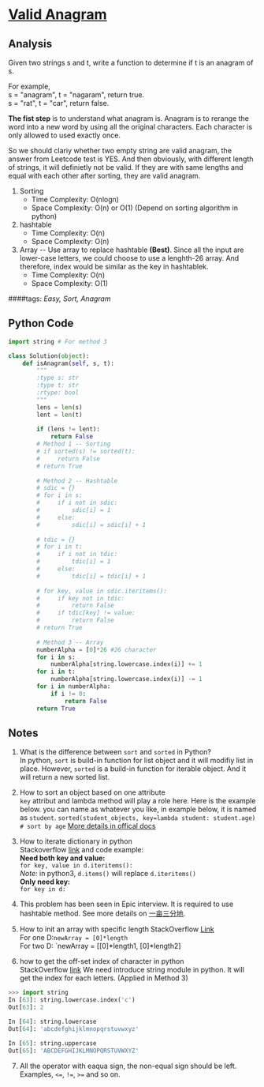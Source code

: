 # [Valid Anagram](https://leetcode.com/problems/valid-anagram/)

## Analysis
Given two strings s and t, write a function to determine if t is an anagram of s.

For example,  
s = "anagram", t = "nagaram", return true.  
s = "rat", t = "car", return false.  

**The fist step** is to understand what anagram is. Anagram is to rerange the word into a new word by using all the original characters. Each character is only allowed to used exactly once. 

So we should clariy whether two empty string  are valid anagram, the answer from Leetcode test is YES. And then obviously, with different length of strings, it will definietly not be valid. If they are with same lengths and equal with each other after sorting, they are valid anagram.
                  
1. Sorting  
    * Time Complexity:  O(nlogn) 
    * Space Complexity: O(n) or O(1) (Depend on sorting algorithm in python)
2. hashtable
    * Time Complexity:  O(n) 
    * Space Complexity: O(n)
3. Array -- Use array to replace hashtable **(Best)**. Since all the input are lower-case letters, we could choose to use a lenghth-26 array. And therefore, index would be similar as the key in hashtablek. 
    * Time Complexity:  O(n) 
    * Space Complexity: O(1)  

    
####tags: *Easy, Sort, Anagram*

## Python Code
~~~python
import string # For method 3

class Solution(object):
    def isAnagram(self, s, t):
        """
        :type s: str
        :type t: str
        :rtype: bool
        """
        lens = len(s)
        lent = len(t)
        
        if (lens != lent):
            return False
        # Method 1 -- Sorting       
        # if sorted(s) != sorted(t):
        #     return False
        # return True    
        
        # Method 2 -- Hashtable 
        # sdic = {}
        # for i in s:
        #     if i not in sdic:
        #         sdic[i] = 1
        #     else:
        #         sdic[i] = sdic[i] + 1
        
        # tdic = {}        
        # for i in t:
        #     if i not in tdic:
        #         tdic[i] = 1
        #     else:
        #         tdic[i] = tdic[i] + 1   
        
        # for key, value in sdic.iteritems():
        #     if key not in tdic:
        #         return False
        #     if tdic[key] != value:
        #         return False
        # return True
        
        # Method 3 -- Array
        numberAlpha = [0]*26 #26 character
        for i in s:
            numberAlpha[string.lowercase.index(i)] += 1
        for i in t:
            numberAlpha[string.lowercase.index(i)] -= 1
        for i in numberAlpha:
            if i != 0:
                return False
        return True
~~~        
## Notes
1. What is the difference between `sort` and `sorted` in Python?  
	In python, `sort` is build-in function for list object and it will modifiy list in place. However, `sorted` is a build-in function for iterable object. And it will return a new sorted list.

2. How to sort an object based on one attribute  
   `key` attribut and lambda method will play a role here. Here is the example below. you can name as whatever you like, in example below, it is named as `student`.
	`sorted(student_objects, key=lambda student: student.age)  # sort by age`
   [More details in offical docs](https://wiki.python.org/moin/HowTo/Sorting)
3. How to iterate dictionary in python  
Stackoverflow [link](http://stackoverflow.com/questions/3294889/iterating-over-dictionaries-using-for-loops-in-python) and code example:  
**Need both key and value:**  
`for key, value in d.iteritems():`  
*Note:* in python3, `d.items()` will replace `d.iteritems()`  
**Only need key:**  
`for key in d:`  
4. This problem has been seen in Epic interview. It is required to use hashtable method. See more details on [一亩三分地](http://www.1point3acres.com/bbs/thread-140532-1-1.html).  
5. How to init an array with specific length
StackOverflow [Link](http://stackoverflow.com/questions/521674/initializing-a-list-to-a-known-number-of-elements-in-python)  
For one D:`newArray = [0]*length`  
For two D: `newArray = [[0]\*length1, [0]*length2]
6. how to get the off-set index of character in python  
StackOverflow [link](http://stackoverflow.com/questions/2294493/how-to-get-the-position-of-a-character-in-python)
We need introduce string module in python. It will get the index for each letters. (Applied in Method 3)

~~~python
>>> import string
In [63]: string.lowercase.index('c')
Out[63]: 2

In [64]: string.lowercase
Out[64]: 'abcdefghijklmnopqrstuvwxyz'

In [65]: string.uppercase
Out[65]: 'ABCDEFGHIJKLMNOPQRSTUVWXYZ'
~~~	

7. All the operator with eaqua sign, the non-equal sign should be left.
Examples, `<=`, `!=`, `>=` and so on.



